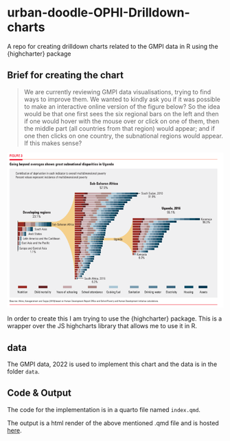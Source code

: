 # urban-doodle-OPHI-Drilldown-charts

A repo for creating drilldown charts related to the GMPI data in R using the {highcharter} package

## Brief for creating the chart

> We are currently reviewing GMPI data visualisations, trying to find ways to improve them. We wanted to kindly ask you if it was possible to make an interactive online version of the figure below? So the idea would be that one first sees the six regional bars on the left and then if one would hover with the mouse over or click on one of them, then the middle part (all countries from that region) would appear; and if one then clicks on one country, the subnational regions would appear. If this makes sense?

![Ref Img](img/refrence_img.png)

In order to create this I am trying to use the {highcharter} package. This is a wrapper over the JS highcharts library that allows me to use it in R.

## data

The GMPI data, 2022 is used to implement this chart and the data is in the folder `data`.

## Code & Output

The code for the implementation is in a quarto file named `index.qmd`.

The output is a html render of the above mentioned .qmd file and is hosted [here](https://ayushbipinpatel.github.io/urban-doodle-OPHI-Drilldown-charts/).
